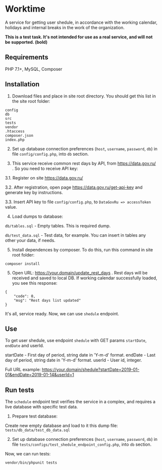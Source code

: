 # Worktime

A service for getting user shedule, in accordance with the working calendar, holidays and internal breaks in the work of the organization.

**This is a test task. It's not intended for use as a real service, and will not be supported. (bold)**

## Requirements

PHP 7.1+, MySQL, Composer

## Installation

1. Download files and place in site root directory. You should get this list in the site root folder:

```
config
db
src
tests
vendor
.htaccess
composer.json
index.php
```

2. Set up database connection preferences (`host`, `username`, `password`, `db`) in file `config/config.php`, into `db` section.

3. This service receive common rest days by API, from https://data.gov.ru/ . So you need to receive API key:

3.1. Register on site https://data.gov.ru/

3.2. After registration, open page https://data.gov.ru/get-api-key and generate key by instructions.

3.3. Insert API key to file `config/config.php`, to `DataGovRu => accessToken` value.

4. Load dumps to database:

`db/tables.sql` - Empty tables. This is required dump.

`db/test_data.sql` - Test data, for example. You can insert in tables any other your data, if needs.

5. Install dependences by composer. To do this, run this command in site root folder:

```
composer install
```

5. Open URL: https://your.domain/update_rest_days . Rest days will be received and saved to local DB.
If working calendar successfully loaded, you see this response:
```
{
    "code": 0,
    "msg": "Rest days list updated"
}
```

It's all, service ready. Now, we can use `shedule` endpoint.


## Use

To get user shedule, use endpoint `shedule` with GET params `startDate`, `endDate` and userId.

startDate - First day of period, string date in 'Y-m-d' format.
endDate - Last day of period, string date in 'Y-m-d' format.
userId - User id, integer.

Full URL example: https://your.domain/shedule?startDate=2019-01-01&endDate=2019-01-14&userId=1


## Run tests

The `schedule` endpoint test verifies the service in a complex, and requires a live database with specific test data.

1. Prepare test database:

Create new empty database and load to it this dump file: `tests/db_data/test_db_data.sql`

2. Set up database connection preferences (`host`, `username`, `password`, `db`) in file `tests/configs/test_shedule_endpoint_config.php`, into `db` section.

Now, we can run tests:

```
vendor/bin/phpunit tests
```

